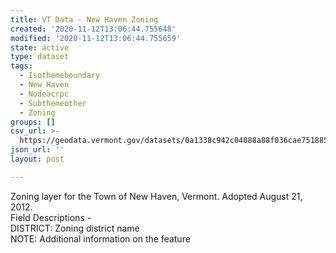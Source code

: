 ```yaml
---
title: VT Data - New Haven Zoning
created: '2020-11-12T13:06:44.755648'
modified: '2020-11-12T13:06:44.755659'
state: active
type: dataset
tags:
  - Isothemeboundary
  - New Haven
  - Nodeacrpc
  - Subthemeother
  - Zoning
groups: []
csv_url: >-
  https://geodata.vermont.gov/datasets/0a1338c942c04088a88f036cae751885_0.csv?outSR=%7B%22latestWkid%22%3A3857%2C%22wkid%22%3A102100%7D
json_url: ''
layout: post

---
```

<div>Zoning layer for the Town of New Haven, Vermont. Adopted August 21, 2012.</div><div>Field Descriptions -<br />DISTRICT: Zoning district name<br />NOTE: Additional information on the feature<br /></div>
